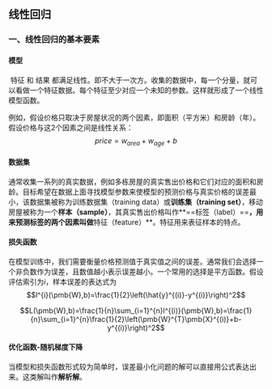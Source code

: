 ## 线性回归

### 一、线性回归的基本要素

#### 模型

​       特征 和 结果 都满足线性。即不大于一次方。收集的数据中，每一个分量，就可以看做一个特征数据。每个特征至少对应一个未知的参数。这样就形成了一个线性模型函数。

​        例如，假设价格只取决于房屋状况的两个因素，即面积（平方米）和房龄（年）。假设价格与这2个因素之间是线性关系：
$$price = w_{area}+w_{age}+b$$

#### 数据集

通常收集一系列的真实数据，例如多栋房屋的真实售出价格和它们对应的面积和房龄。目标希望在数据上面寻找模型参数来使模型的预测价格与真实价格的误差最小，该数据集被称为训练数据集（training data）或**训练集（training set）**，移动房屋被称为一个**样本（sample）**，其真实售出价格叫作**==标签（label）==**，用来预测标签的两个因素叫做**特征（feature）**。特征用来表征样本的特点。

#### 损失函数

在模型训练中，我们需要衡量价格预测值于真实值之间的误差。通常我们会选择一个非负数作为误差，且数值越小表示误差越小。一个常用的选择是平方函数。假设评估索引为$i$，样本误差的表达式为
$$l^{i}(\pmb{W},b)=\frac{1}{2}\left(\hat{y}^{(i)}-y^{(i)}\right)^2$$

$$L(\pmb{W},b)=\frac{1}{n}\sum_{i=1}^{n}l^{(i)}(\pmb{W},b)=\frac{1}{n}\sum_{i=1}^{n}\frac{1}{2}\left(\pmb{W}^{T}\pmb{X}^{(i)}+b-y^{(i)}\right)^2$$

#### 优化函数-随机梯度下降

当模型和损失函数形式较为简单时，误差最小化问题的解可以直接用公式表达出来。这类解叫作**解析解**。
